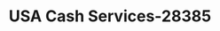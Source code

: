 ---
f_zip-code: 54880
f_state-code: WI
title: USA Cash Services-28385
f_phone: 715-394-9336
f_city-only: Superior
f_address: 1024 Belknap Street Superior
f_location-unique-id: '28385'
slug: usa-cash-services-28385
updated-on: '2024-05-30T13:46:58.046Z'
created-on: '2024-05-30T13:36:59.803Z'
published-on: '2024-05-30T13:54:32.469Z'
f_city-state: cms/city/superior-wi.md
f_company: cms/company/usa-cash-services.md
f_state: cms/state/wisconsin.md
layout: '[payday-loan].html'
tags: payday-loan
---